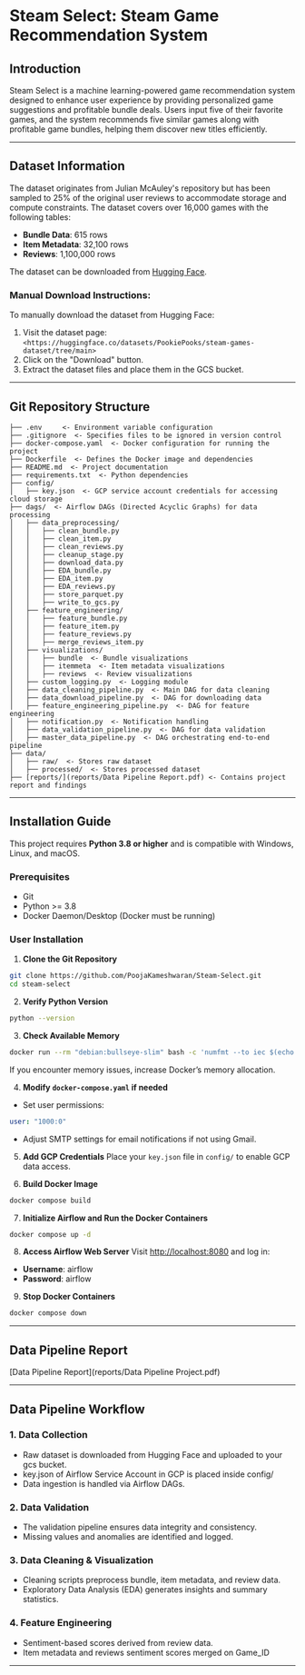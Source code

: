# Steam Select: Steam Game Recommendation System

## Introduction
Steam Select is a machine learning-powered game recommendation system designed to enhance user experience by providing personalized game suggestions and profitable bundle deals. Users input five of their favorite games, and the system recommends five similar games along with profitable game bundles, helping them discover new titles efficiently.

---

## Dataset Information
The dataset originates from Julian McAuley's repository but has been sampled to 25% of the original user reviews to accommodate storage and compute constraints. The dataset covers over 16,000 games with the following tables:

- **Bundle Data**: 615 rows
- **Item Metadata**: 32,100 rows
- **Reviews**: 1,100,000 rows

The dataset can be downloaded from [Hugging Face](<https://huggingface.co/datasets/PookiePooks/steam-games-dataset/tree/main>).

### Manual Download Instructions:
To manually download the dataset from Hugging Face:
1. Visit the dataset page: `<https://huggingface.co/datasets/PookiePooks/steam-games-dataset/tree/main>`
2. Click on the "Download" button.
3. Extract the dataset files and place them in the GCS bucket.


---

## Git Repository Structure
```
├── .env     <- Environment variable configuration
├── .gitignore  <- Specifies files to be ignored in version control
├── docker-compose.yaml  <- Docker configuration for running the project
├── Dockerfile  <- Defines the Docker image and dependencies
├── README.md  <- Project documentation
├── requirements.txt  <- Python dependencies
├── config/
│   ├── key.json  <- GCP service account credentials for accessing cloud storage
├── dags/  <- Airflow DAGs (Directed Acyclic Graphs) for data processing
│   ├── data_preprocessing/
│   │   ├── clean_bundle.py  
│   │   ├── clean_item.py
│   │   ├── clean_reviews.py
│   │   ├── cleanup_stage.py
│   │   ├── download_data.py
│   │   ├── EDA_bundle.py
│   │   ├── EDA_item.py
│   │   ├── EDA_reviews.py
│   │   ├── store_parquet.py
│   │   ├── write_to_gcs.py
│   ├── feature_engineering/
│   │   ├── feature_bundle.py
│   │   ├── feature_item.py
│   │   ├── feature_reviews.py
│   │   ├── merge_reviews_item.py
│   ├── visualizations/
│   │   ├── bundle  <- Bundle visualizations
│   │   ├── itemmeta  <- Item metadata visualizations
│   │   ├── reviews  <- Review visualizations
│   ├── custom_logging.py  <- Logging module
│   ├── data_cleaning_pipeline.py  <- Main DAG for data cleaning
│   ├── data_download_pipeline.py  <- DAG for downloading data
│   ├── feature_engineering_pipeline.py  <- DAG for feature engineering
│   ├── notification.py  <- Notification handling
│   ├── data_validation_pipeline.py  <- DAG for data validation
│   ├── master_data_pipeline.py  <- DAG orchestrating end-to-end pipeline
├── data/
│   ├── raw/  <- Stores raw dataset
│   ├── processed/  <- Stores processed dataset
├── [reports/](reports/Data Pipeline Report.pdf) <- Contains project report and findings
```

---

## Installation Guide

This project requires **Python 3.8 or higher** and is compatible with Windows, Linux, and macOS.

### Prerequisites
- Git
- Python >= 3.8
- Docker Daemon/Desktop (Docker must be running)

### User Installation

1. **Clone the Git Repository**
```bash
git clone https://github.com/PoojaKameshwaran/Steam-Select.git
cd steam-select
```

2. **Verify Python Version**
```bash
python --version
```

3. **Check Available Memory**
```bash
docker run --rm "debian:bullseye-slim" bash -c 'numfmt --to iec $(echo $(($(getconf _PHYS_PAGES) * $(getconf PAGE_SIZE))))'
```
If you encounter memory issues, increase Docker’s memory allocation.

4. **Modify `docker-compose.yaml` if needed**
- Set user permissions:
```yaml
user: "1000:0"
```
- Adjust SMTP settings for email notifications if not using Gmail.

5. **Add GCP Credentials**
Place your `key.json` file in `config/` to enable GCP data access.

6. **Build Docker Image**
```bash
docker compose build
```

7. **Initialize Airflow and Run the Docker Containers**
```bash
docker compose up -d
```

8. **Access Airflow Web Server**
Visit [http://localhost:8080](http://localhost:8080) and log in:
- **Username**: airflow
- **Password**: airflow

9. **Stop Docker Containers**
```bash
docker compose down
```
---

## Data Pipeline Report
[Data Pipeline Report](reports/Data Pipeline Project.pdf)

---

## Data Pipeline Workflow

### 1. **Data Collection**
- Raw dataset is downloaded from Hugging Face and uploaded to your gcs bucket.
- key.json of Airflow Service Account in GCP is placed inside config/
- Data ingestion is handled via Airflow DAGs.

### 2. **Data Validation**
- The validation pipeline ensures data integrity and consistency.
- Missing values and anomalies are identified and logged.

### 3. **Data Cleaning & Visualization**
- Cleaning scripts preprocess bundle, item metadata, and review data.
- Exploratory Data Analysis (EDA) generates insights and summary statistics.

### 4. **Feature Engineering**
- Sentiment-based scores derived from review data.
- Item metadata and reviews sentiment scores merged on Game_ID

---